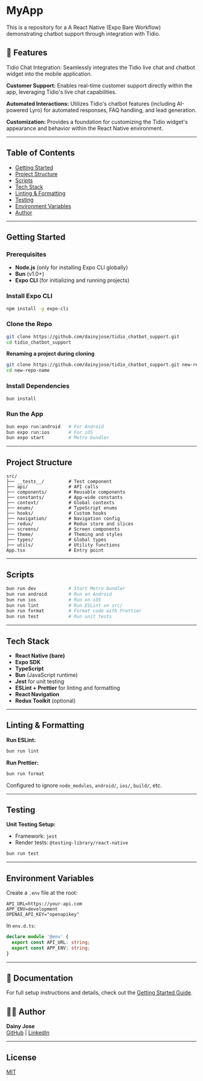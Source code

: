# MyApp

This is a repository for a A React Native (Expo Bare Workflow) demonstrating chatbot support through integration with Tidio.

## 🚀 Features

Tidio Chat Integration: Seamlessly integrates the Tidio live chat and chatbot widget into the mobile application.

**Customer Support:** Enables real-time customer support directly within the app, leveraging Tidio's live chat capabilities.

**Automated Interactions:** Utilizes Tidio's chatbot features (including AI-powered Lyro) for automated responses, FAQ handling, and lead generation.

**Customization:** Provides a foundation for customizing the Tidio widget's appearance and behavior within the React Native environment.

---

## Table of Contents

- [Getting Started](#getting-started)
- [Project Structure](#project-structure)
- [Scripts](#scripts)
- [Tech Stack](#tech-stack)
- [Linting & Formatting](#linting--formatting)
- [Testing](#testing)
- [Environment Variables](#environment-variables)
- [Author](#author)

---

## Getting Started

### Prerequisites

- **Node.js** (only for installing Expo CLI globally)
- **Bun** (v1.0+)
- **Expo CLI** (for initializing and running projects)

### Install Expo CLI

```bash
npm install -g expo-cli
```

### Clone the Repo

```bash
git clone https://github.com/dainyjose/tidio_chatbot_support.git
cd tidio_chatbot_support
```

**Renaming a project during cloning**

```bash
git clone https://github.com/dainyjose/tidio_chatbot_support.git new-repo-name
cd new-repo-name
```

### Install Dependencies

```bash
bun install
```

### Run the App

```bash
bun expo run:android   # For Android
bun expo run:ios       # For iOS
bun expo start         # Metro bundler
```

---

## Project Structure

```
src/
├── __tests__/         # Test component
├── api/               # API calls
├── components/        # Reusable components
├── constants/         # App-wide constants
├── context/           # Global contexts
├── enums/             # TypeScript enums
├── hooks/             # Custom hooks
├── navigation/        # Navigation config
├── redux/             # Redux store and slices
├── screens/           # Screen components
├── theme/             # Theming and styles
├── types/             # Global types
├── utils/             # Utility functions
App.tsx                # Entry point

```

---

## Scripts

```bash
bun run dev            # Start Metro bundler
bun run android        # Run on Android
bun run ios            # Run on iOS
bun run lint           # Run ESLint on src/
bun run format         # Format code with Prettier
bun run test           # Run unit tests
```

---

## Tech Stack

- **React Native (bare)**
- **Expo SDK**
- **TypeScript**
- **Bun** (JavaScript runtime)
- **Jest** for unit testing
- **ESLint + Prettier** for linting and formatting
- **React Navigation**
- **Redux Toolkit** (optional)

---

## Linting & Formatting

**Run ESLint:**

```bash
bun run lint
```

**Run Prettier:**

```bash
bun run format
```

Configured to ignore `node_modules`, `android/`, `ios/`, `build/`, etc.

---

## Testing

**Unit Testing Setup:**

- Framework: `jest`
- Render tests: `@testing-library/react-native`

```bash
bun run test
```

---

## Environment Variables

Create a `.env` file at the root:

```env
API_URL=https://your-api.com
APP_ENV=development
OPENAI_API_KEY="openapikey"
```

In `env.d.ts`:

```ts
declare module '@env' {
  export const API_URL: string;
  export const APP_ENV: string;
}
```

---

## 📖 Documentation

For full setup instructions and details, check out the [Getting Started Guide](./GETTING_STARTED.md).

## 🧑‍💻 Author

**Dainy Jose**  
[GitHub](https://github.com/dainyjose) | [LinkedIn](https://linkedin.com/in/dainyjose)

---

## License

[MIT](./LICENSE)
